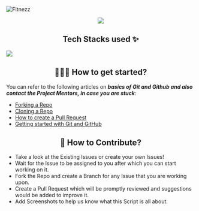 ![Fitnezz](https://socialify.git.ci/Subhradeep10/Fitnezz/image?description=1&descriptionEditable=A%20place%20for%20Fitness%20Enthusiast.%20%0A%F0%9F%8F%8B%EF%B8%8F%0A%F0%9F%8F%8B%EF%B8%8F&font=Bitter&forks=1&issues=1&language=1&owner=1&pattern=Circuit%20Board&pulls=1&stargazers=1&theme=Light)

<p align="center">
  <a href="https://subhradeep10.github.io/Fitnezz/">
    <img src="https://forthebadge.com/images/badges/check-it-out.svg">
   </a>
</p>

<h2 align= center> Tech Stacks used ✨ </h2>
<img src="https://images.squarespace-cdn.com/content/v1/56b8dfcf62cd94ec072ddb33/1547134228418-XO27PTIE8BYNJCK3K7LS/htlm+css+and+js+logo.png?format=300w">

<h2 align=center> 👨🏻‍💻 How to get started? </h2> 

You can refer to the following articles on **_basics of Git and Github and also contact the Project Mentors, in case you are stuck_**:

- [Forking a Repo](https://help.github.com/en/github/getting-started-with-github/fork-a-repo)
- [Cloning a Repo](https://help.github.com/en/desktop/contributing-to-projects/creating-a-pull-request)
- [How to create a Pull Request](https://opensource.com/article/19/7/create-pull-request-github)
- [Getting started with Git and GitHub](https://towardsdatascience.com/getting-started-with-git-and-github-6fcd0f2d4ac6)


<h2 align=center> 📝 How to Contribute? </h2>  

- Take a look at the Existing Issues or create your own Issues!
- Wait for the Issue to be assigned to you after which you can start working on it.
- Fork the Repo and create a Branch for any Issue that you are working upon.
- Create a Pull Request which will be promptly reviewed and suggestions would be added to improve it.
- Add Screenshots to help us know what this Script is all about.
